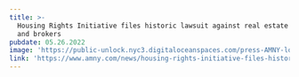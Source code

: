 ```yaml
---
title: >-
  Housing Rights Initiative files historic lawsuit against real estate companies
  and brokers
pubdate: 05.26.2022
image: 'https://public-unlock.nyc3.digitaloceanspaces.com/press-AMNY-logo.png'
link: 'https://www.amny.com/news/housing-rights-initiative-files-historic-lawsuit/'
---
```


